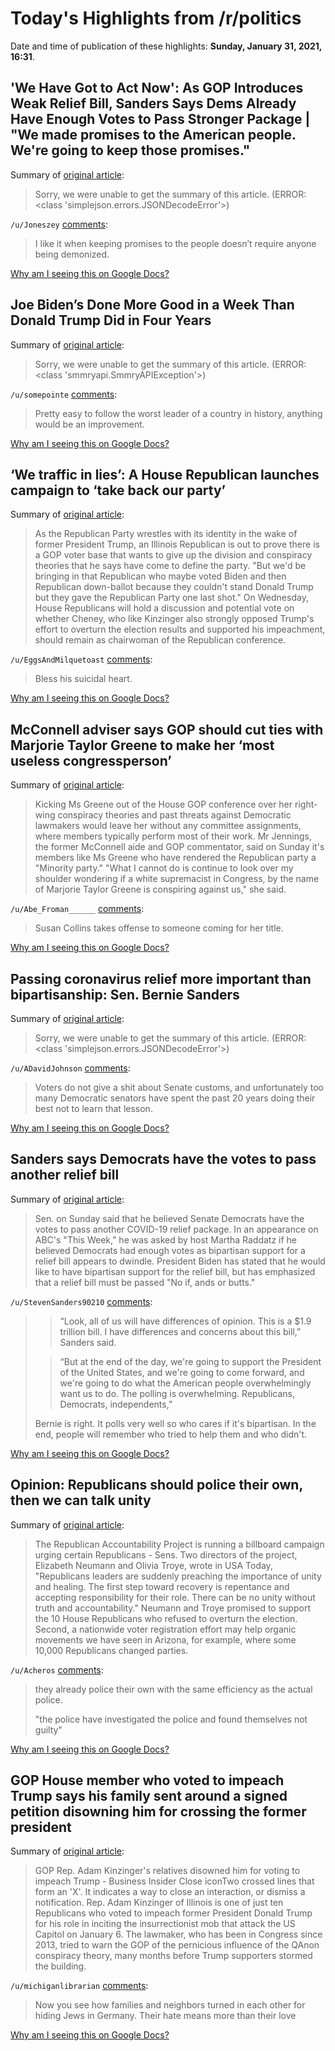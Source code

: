 # Today's Highlights from /r/politics

Date and time of publication of these highlights: **Sunday, January 31, 2021, 16:31**.

## 'We Have Got to Act Now': As GOP Introduces Weak Relief Bill, Sanders Says Dems Already Have Enough Votes to Pass Stronger Package | "We made promises to the American people. We're going to keep those promises."

Summary of [original article](https://www.commondreams.org/news/2021/01/31/we-have-got-act-now-gop-introduces-weak-relief-bill-sanders-says-dems-already-have):

> Sorry, we were unable to get the summary of this article. (ERROR: <class 'simplejson.errors.JSONDecodeError'>)

`/u/Joneszey` [comments](https://www.reddit.com/r/politics/comments/l9km9u/we_have_got_to_act_now_as_gop_introduces_weak/):

> I like it when keeping promises to the people doesn’t require anyone being demonized.

[Why am I seeing this on Google Docs?](https://docs.google.com/document/d/1Dc6We63vOXIZsc0op-Bt4abqkYjXzOigalQqFxmvvbM/edit?usp=sharing)

## Joe Biden’s Done More Good in a Week Than Donald Trump Did in Four Years

Summary of [original article](https://www.thedailybeast.com/joe-bidens-done-more-good-in-a-week-than-donald-trump-did-in-four-years):

> Sorry, we were unable to get the summary of this article. (ERROR: <class 'smmryapi.SmmryAPIException'>)

`/u/somepointe` [comments](https://www.reddit.com/r/politics/comments/l9kz8y/joe_bidens_done_more_good_in_a_week_than_donald/):

> Pretty easy to follow the worst leader of a country in history, anything would be an improvement.

[Why am I seeing this on Google Docs?](https://docs.google.com/document/d/1Dc6We63vOXIZsc0op-Bt4abqkYjXzOigalQqFxmvvbM/edit?usp=sharing)

## ‘We traffic in lies’: A House Republican launches campaign to ‘take back our party’

Summary of [original article](https://www.latimes.com/politics/story/2021-01-31/we-traffic-in-lies-a-house-republican-launches-campaign-to-take-back-our-party):

> As the Republican Party wrestles with its identity in the wake of former President Trump, an Illinois Republican is out to prove there is a GOP voter base that wants to give up the division and conspiracy theories that he says have come to define the party. "But we'd be bringing in that Republican who maybe voted Biden and then Republican down-ballot because they couldn't stand Donald Trump but they gave the Republican Party one last shot." On Wednesday, House Republicans will hold a discussion and potential vote on whether Cheney, who like Kinzinger also strongly opposed Trump's effort to overturn the election results and supported his impeachment, should remain as chairwoman of the Republican conference.

`/u/EggsAndMilquetoast` [comments](https://www.reddit.com/r/politics/comments/l9gy7z/we_traffic_in_lies_a_house_republican_launches/):

> Bless his suicidal heart.

[Why am I seeing this on Google Docs?](https://docs.google.com/document/d/1Dc6We63vOXIZsc0op-Bt4abqkYjXzOigalQqFxmvvbM/edit?usp=sharing)

## McConnell adviser says GOP should cut ties with Marjorie Taylor Greene to make her ‘most useless congressperson’

Summary of [original article](https://www.independent.co.uk/news/world/americas/us-politics/mcconnell-marjorie-taylor-greene-scott-jennings-b1795478.html):

> Kicking Ms Greene out of the House GOP conference over her right-wing conspiracy theories and past threats against Democratic lawmakers would leave her without any committee assignments, where members typically perform most of their work. Mr Jennings, the former McConnell aide and GOP commentator, said on Sunday it's members like Ms Greene who have rendered the Republican party a "Minority party." "What I cannot do is continue to look over my shoulder wondering if a white supremacist in Congress, by the name of Marjorie Taylor Greene is conspiring against us," she said.

`/u/Abe_Froman______` [comments](https://www.reddit.com/r/politics/comments/l9gdze/mcconnell_adviser_says_gop_should_cut_ties_with/):

> Susan Collins takes offense to someone coming for her title.

[Why am I seeing this on Google Docs?](https://docs.google.com/document/d/1Dc6We63vOXIZsc0op-Bt4abqkYjXzOigalQqFxmvvbM/edit?usp=sharing)

## Passing coronavirus relief more important than bipartisanship: Sen. Bernie Sanders

Summary of [original article](https://abcnews.go.com/Politics/passing-coronavirus-relief-important-bipartisanship-sen-bernie-sanders/story?id=75583108):

> Sorry, we were unable to get the summary of this article. (ERROR: <class 'simplejson.errors.JSONDecodeError'>)

`/u/ADavidJohnson` [comments](https://www.reddit.com/r/politics/comments/l9ei2p/passing_coronavirus_relief_more_important_than/):

> Voters do not give a shit about Senate customs, and unfortunately too many Democratic senators have spent the past 20 years doing their best not to learn that lesson.

[Why am I seeing this on Google Docs?](https://docs.google.com/document/d/1Dc6We63vOXIZsc0op-Bt4abqkYjXzOigalQqFxmvvbM/edit?usp=sharing)

## Sanders says Democrats have the votes to pass another relief bill

Summary of [original article](https://thehill.com/homenews/sunday-talk-shows/536662-sanders-says-democrats-have-the-votes-to-pass-another-relief-bill):

> Sen. on Sunday said that he believed Senate Democrats have the votes to pass another COVID-19 relief package. In an appearance on ABC's "This Week," he was asked by host Martha Raddatz if he believed Democrats had enough votes as bipartisan support for a relief bill appears to dwindle. President Biden has stated that he would like to have bipartisan support for the relief bill, but has emphasized that a relief bill must be passed "No if, ands or butts."

`/u/StevenSanders90210` [comments](https://www.reddit.com/r/politics/comments/l9ejp2/sanders_says_democrats_have_the_votes_to_pass/):

> >“Look, all of us will have differences of opinion. This is a $1.9 trillion bill. I have differences and concerns about this bill,” Sanders said. 
> 
> >“But at the end of the day, we're going to support the President of the United States, and we're going to come forward, and we're going to do what the American people overwhelmingly want us to do. The polling is overwhelming. Republicans, Democrats, independents,”
> 
> Bernie is right. It polls very well so who cares if it's bipartisan. In the end, people will remember who tried to help them and who didn't.

[Why am I seeing this on Google Docs?](https://docs.google.com/document/d/1Dc6We63vOXIZsc0op-Bt4abqkYjXzOigalQqFxmvvbM/edit?usp=sharing)

## Opinion: Republicans should police their own, then we can talk unity

Summary of [original article](https://www.washingtonpost.com/opinions/2021/01/31/police-their-own-then-we-can-talk-unity/):

> The Republican Accountability Project is running a billboard campaign urging certain Republicans - Sens. Two directors of the project, Elizabeth Neumann and Olivia Troye, wrote in USA Today, "Republicans leaders are suddenly preaching the importance of unity and healing. The first step toward recovery is repentance and accepting responsibility for their role. There can be no unity without truth and accountability." Neumann and Troye promised to support the 10 House Republicans who refused to overturn the election. Second, a nationwide voter registration effort may help organic movements we have seen in Arizona, for example, where some 10,000 Republicans changed parties.

`/u/Acheros` [comments](https://www.reddit.com/r/politics/comments/l9g67q/opinion_republicans_should_police_their_own_then/):

> they already police their own with the same efficiency as the actual police.
> 
> "the police have investigated the police and found themselves not guilty"

[Why am I seeing this on Google Docs?](https://docs.google.com/document/d/1Dc6We63vOXIZsc0op-Bt4abqkYjXzOigalQqFxmvvbM/edit?usp=sharing)

## GOP House member who voted to impeach Trump says his family sent around a signed petition disowning him for crossing the former president

Summary of [original article](https://www.businessinsider.com/gop-rep-adam-kinzinger-relatives-disowned-him-impeach-trump-vote-2021-1):

> GOP Rep. Adam Kinzinger's relatives disowned him for voting to impeach Trump - Business Insider Close iconTwo crossed lines that form an 'X'. It indicates a way to close an interaction, or dismiss a notification. Rep. Adam Kinzinger of Illinois is one of just ten Republicans who voted to impeach former President Donald Trump for his role in inciting the insurrectionist mob that attack the US Capitol on January 6. The lawmaker, who has been in Congress since 2013, tried to warn the GOP of the pernicious influence of the QAnon conspiracy theory, many months before Trump supporters stormed the building.

`/u/michiganlibrarian` [comments](https://www.reddit.com/r/politics/comments/l9f4x7/gop_house_member_who_voted_to_impeach_trump_says/):

> Now you see how families and neighbors turned in each other for hiding Jews in Germany. Their hate means more than their love

[Why am I seeing this on Google Docs?](https://docs.google.com/document/d/1Dc6We63vOXIZsc0op-Bt4abqkYjXzOigalQqFxmvvbM/edit?usp=sharing)


